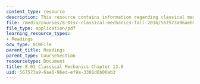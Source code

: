 ```yaml
---
content_type: resource
description: This resource contains information regarding classical mechanics.
file: /media/courses/8-01sc-classical-mechanics-fall-2016/567573a96ae696edef9a3301d6b00ab3_MIT8_01F16_chapter13.8.pdf
file_type: application/pdf
learning_resource_types:
- Readings
ocw_type: OCWFile
parent_title: Readings
parent_type: CourseSection
resourcetype: Document
title: 8.01 Classical Mechanics Chapter 13.8
uid: 567573a9-6ae6-96ed-ef9a-3301d6b00ab3
---
```

